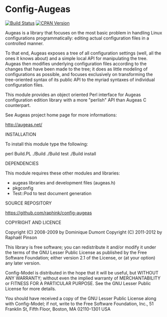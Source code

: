 Config-Augeas
=============

[![Build Status](https://img.shields.io/travis/hercules-team/perl-augeas.svg)](https://travis-ci.org/hercules-team/perl-augeas)
[![CPAN Version](https://img.shields.io/cpan/v/Config-Augeas.svg)](https://metacpan.org/release/Config-Augeas)

Augeas is a library that focuses on the most basic problem in handling
Linux configurations programmatically: editing actual configuration
files in a controlled manner.

To that end, Augeas exposes a tree of all configuration settings
(well, all the ones it knows about) and a simple local API for
manipulating the tree. Augeas then modifies underlying configuration
files according to the changes that have been made to the tree; it
does as little modeling of configurations as possible, and focuses
exclusively on transforming the tree-oriented syntax of its public API
to the myriad syntaxes of individual configuration files.

This module provides an object oriented Perl interface for Augeas
configuration edition library with a more "perlish" API than Augeas C
counterpart. 

See Augeas project home page for more informations:

   http://augeas.net/

INSTALLATION

To install this module type the following:

   perl Build.PL
   ./Build
   ./Build test
   ./Build install

DEPENDENCIES

This module requires these other modules and libraries:
- augeas libraries and development files (augeas.h)
- pkgconfig
- Test::Pod to test document generation

SOURCE REPOSITORY

https://github.com/raphink/config-augeas

COPYRIGHT AND LICENCE

Copyright (C) 2008-2009 by Dominique Dumont
Copyright (C) 2011-2012 by Raphaël Pinson

This library is free software; you can redistribute it and/or
modify it under the terms of the GNU Lesser Public License as
published by the Free Software Foundation; either version 2.1 of
the License, or (at your option) any later version.

Config-Model is distributed in the hope that it will be useful,
but WITHOUT ANY WARRANTY; without even the implied warranty of
MERCHANTABILITY or FITNESS FOR A PARTICULAR PURPOSE.  See the GNU
Lesser Public License for more details.

You should have received a copy of the GNU Lesser Public License
along with Config-Model; if not, write to the Free Software
Foundation, Inc., 51 Franklin St, Fifth Floor, Boston, MA
02110-1301 USA

